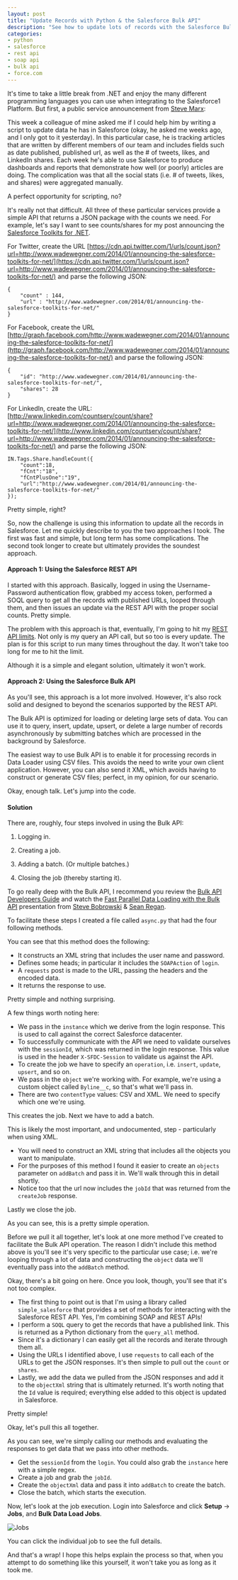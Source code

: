 ```yaml
---
layout: post
title: "Update Records with Python & the Salesforce Bulk API"
description: "See how to update lots of records with the Salesforce Bulk API using Python."
categories: 
- python
- salesforce
- rest api
- soap api
- bulk api
- force.com
---
```


It's time to take a little break from .NET and enjoy the many different programming languages you can use when integrating to the Salesforce1 Platform. But first, a public service announcement from [Steve Marx](http://twitter.com/smarx):

<script src="https://gist.github.com/wadewegner/38c6752f76e6970c935d.js?file=steve.py"></script>

This week a colleague of mine asked me if I could help him by writing a script to update data he has in Salesforce (okay, he asked me weeks ago, and I only got to it yesterday). In this particular case, he is tracking articles that are written by different members of our team and includes fields such as date published, published url, as well as the # of tweets, likes, and LinkedIn shares. Each week he's able to use Salesforce to produce dashboards and reports that demonstrate how well (or poorly) articles are doing. The complication was that all the social stats (i.e. # of tweets, likes, and shares) were aggregated manually.

A perfect opportunity for scripting, no?

It's really not that difficult. All three of these particular services provide a simple API that returns a JSON package with the counts we need. For example, let's say I want to see counts/shares for my post announcing the [Salesforce Toolkits for .NET](http://www.wadewegner.com/2014/01/announcing-the-salesforce-toolkits-for-net/).

For Twitter, create the URL [https://cdn.api.twitter.com/1/urls/count.json?url=http://www.wadewegner.com/2014/01/announcing-the-salesforce-toolkits-for-net/](https://cdn.api.twitter.com/1/urls/count.json?url=http://www.wadewegner.com/2014/01/announcing-the-salesforce-toolkits-for-net/) and parse the following JSON:

	{
		"count" : 144,
		"url" : "http://www.wadewegner.com/2014/01/announcing-the-salesforce-toolkits-for-net/"
	}

For Facebook, create the URL [http://graph.facebook.com/http://www.wadewegner.com/2014/01/announcing-the-salesforce-toolkits-for-net/](http://graph.facebook.com/http://www.wadewegner.com/2014/01/announcing-the-salesforce-toolkits-for-net/) and parse the following JSON:

	{
		"id": "http://www.wadewegner.com/2014/01/announcing-the-salesforce-toolkits-for-net/",
		"shares": 28
	}

For LinkedIn, create the URL: [http://www.linkedin.com/countserv/count/share?url=http://www.wadewegner.com/2014/01/announcing-the-salesforce-toolkits-for-net/](http://www.linkedin.com/countserv/count/share?url=http://www.wadewegner.com/2014/01/announcing-the-salesforce-toolkits-for-net/) and parse the following JSON:

	IN.Tags.Share.handleCount({
		"count":18,
		"fCnt":"18",
		"fCntPlusOne":"19",
		"url":"http://www.wadewegner.com/2014/01/announcing-the-salesforce-toolkits-for-net/"
	});

Pretty simple, right?

So, now the challenge is using this information to update all the records in Salesforce. Let me quickly describe to you the two approaches I took. The first was fast and simple, but long term has some complications. The second took longer to create but ultimately provides the soundest approach.

#### Approach 1: Using the Salesforce REST API

I started with this approach. Basically, logged in using the Username-Password authentication flow, grabbed my access token, performed a SOQL query to get all the records with published URLs, looped through them, and then issues an update via the REST API with the proper social counts. Pretty simple.

The problem with this approach is that, eventually, I'm going to hit my [REST API limits](http://help.salesforce.com/apex/HTViewHelpDoc?id=integrate_api_rate_limiting.htm). Not only is my query an API call, but so too is every update. The plan is for this script to run many times throughout the day. It won't take too long for me to hit the limit.

Although it is a simple and elegant solution, ultimately it won't work.

#### Approach 2: Using the Salesforce Bulk API

As you'll see, this approach is a lot more involved. However, it's also rock solid and designed to beyond the scenarios supported by the REST API.

The Bulk API is optimized for loading or deleting large sets of data. You can use it to query, insert, update, upsert, or delete a large number of records asynchronously by submitting batches which are processed in the background by Salesforce.

The easiest way to use Bulk API is to enable it for processing records in Data Loader using CSV files. This avoids the need to write your own client application. However, you can also send it XML, which avoids having to construct or generate CSV files; perfect, in my opinion, for our scenario.

Okay, enough talk. Let's jump into the code.

#### Solution

There are, roughly, four steps involved in using the Bulk API:

1. Logging in.

2. Creating a job.

3. Adding a batch. (Or multiple batches.)

4. Closing the job (thereby starting it).

To go really deep with the Bulk API, I recommend you review the [Bulk API Developers Guide](https://www.salesforce.com/us/developer/docs/api_asynch/) and watch the [Fast Parallel Data Loading with the Bulk API](https://developer.salesforce.com/en/events/webinars/bulk-api?d=70130000000lWwX) presentation from [Steve Bobrowski](http://twitter.com/sbob909) & [Sean Regan](http://twitter.com/sfdcsregan).

To facilitate these steps I created a file called `async.py` that had the four following methods.

<script src="https://gist.github.com/wadewegner/38c6752f76e6970c935d.js?file=login.py"></script>

You can see that this method does the following:

* It constructs an XML string that includes the user name and password.
* Defines some heads; in particular it includes the `SOAPAction` of `login`.
* A `requests` post is made to the URL, passing the headers and the encoded data.
* It returns the response to use.

Pretty simple and nothing surprising.

<script src="https://gist.github.com/wadewegner/38c6752f76e6970c935d.js?file=createJob.py"></script>

A few things worth noting here:

* We pass in the `instance` which we derive from the login response. This is used to call against the correct Salesforce datacenter.
* To successfully communicate with the API we need to validate ourselves with the `sessionId`, which was returned in the login response. This value is used in the header `X-SFDC-Session` to validate us against the API.
* To create the job we have to specify an `operation`, i.e. `insert`, `update`, `upsert`, and so on.
* We pass in the `object` we're working with. For example, we're using a custom object called `Byline__c`, so that's what we'll pass in.
* There are two `contentType` values: CSV and XML. We need to specify which one we're using.

This creates the job. Next we have to add a batch.

<script src="https://gist.github.com/wadewegner/38c6752f76e6970c935d.js?file=addBatch.py"></script>

This is likely the most important, and undocumented, step - particularly when using XML.

* You will need to construct an XML string that includes all the objects you want to manipulate.
* For the purposes of this method I found it easier to create an `objects` parameter on `addBatch` and pass it in. We'll walk through this in detail shortly.
* Notice too that the url now includes the `jobId` that was returned from the `createJob` response.

Lastly we close the job.

<script src="https://gist.github.com/wadewegner/38c6752f76e6970c935d.js?file=closeJob.py"></script>

As you can see, this is a pretty simple operation.

Before we pull it all together, let's look at one more method I've created to facilitate the Bulk API operation. The reason I didn't include this method above is you'll see it's very specific to the particular use case; i.e. we're looping through a lot of data and constructing the `object` data we'll eventually pass into the `addBatch` method.

<script src="https://gist.github.com/wadewegner/38c6752f76e6970c935d.js?file=createObjectXml.py"></script>

Okay, there's a bit going on here. Once you look, though, you'll see that it's not too complex.

* The first thing to point out is that I'm using a library called `simple_salesforce` that provides a set of methods for interacting with the Salesforce REST API. Yes, I'm combining SOAP and REST APIs!
* I perform a `SOQL` query to get the records that have a published link. This is returned as a Python dictionary from the `query_all` method.
* Since it's a dictionary I can easily get all the records and iterate through them all.
* Using the URLs I identified above, I use `requests` to call each of the URLs to get the JSON responses. It's then simple to pull out the `count` or `shares`.
* Lastly, we add the data we pulled from the JSON responses and add it to the `objectXml` string that is ultimately returned. It's worth noting that the `Id` value is required; everything else added to this object is updated in Salesforce.

Pretty simple!

Okay, let's pull this all together.

<script src="https://gist.github.com/wadewegner/38c6752f76e6970c935d.js?file=script.py"></script>

As you can see, we're simply calling our methods and evaluating the responses to get data that we pass into other methods.

* Get the `sessionId` from the `login`. You could also grab the `instance` here with a simple regex.
* Create a job and grab the `jobId`.
* Create the `objectXml` data and pass it into `addBatch` to create the batch.
* Close the batch, which starts the execution.

Now, let's look at the job execution. Login into Salesforce and click **Setup** -> **Jobs**, and **Bulk Data Load Jobs**.

![Jobs](https://cloud.githubusercontent.com/assets/746259/2848136/99fcd1ba-d0b8-11e3-8594-ef30b283ae10.png)

You can click the individual job to see the full details.

And that's a wrap! I hope this helps explain the process so that, when you attempt to do something like this yourself, it won't take you as long as it took me.